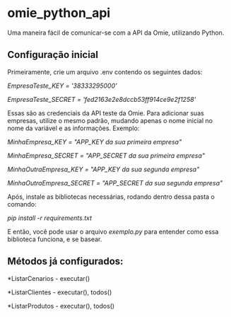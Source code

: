 # omie_python_api
Uma maneira fácil de comunicar-se com a API da Omie, utilizando Python.

## Configuração inicial

Primeiramente, crie um arquivo .env contendo os seguintes dados: 

*EmpresaTeste_KEY = '38333295000'*

*EmpresaTeste_SECRET = 'fed2163e2e8dccb53ff914ce9e2f1258'*

Essas são as credenciais da API teste da Omie. Para adicionar suas empresas, utilize o mesmo padrão, mudando apenas o nome inicial no nome da variável e as informações. Exemplo:

*MinhaEmpresa_KEY = "APP_KEY da sua primeira empresa"*

*MinhaEmpresa_SECRET = "APP_SECRET da sua primeira empresa"*

*MinhaOutraEmpresa_KEY = "APP_KEY da sua segunda empresa"*

*MinhaOutraEmpresa_SECRET = "APP_SECRET da sua segunda empresa"*

Após, instale as bibliotecas necessárias, rodando dentro dessa pasta o comando:

*pip install -r requirements.txt*

E então, você pode usar o arquivo *exemplo.py* para entender como essa biblioteca funciona, e se basear.

## Métodos já configurados: 

*ListarCenarios - executar()

*ListarClientes - executar(), todos()

*ListarProdutos - executar(), todos()